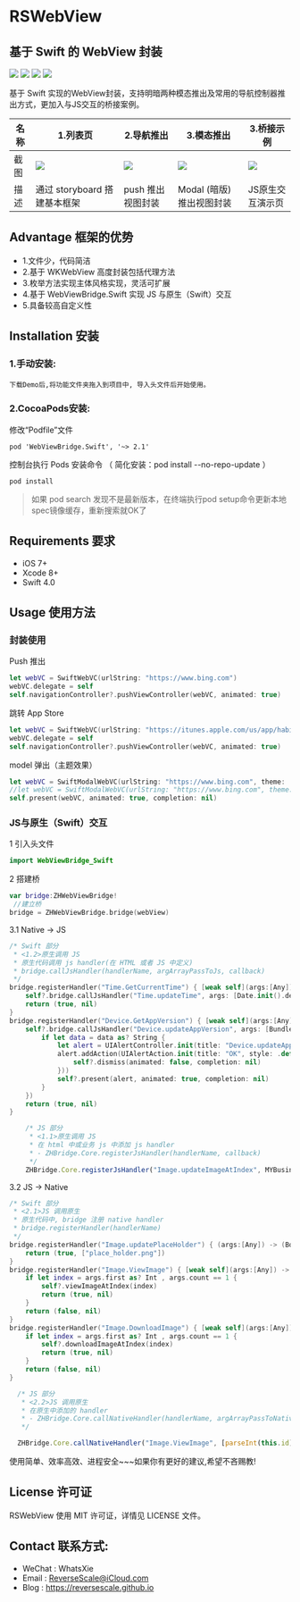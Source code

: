 # RSWebView
基于 Swift 的 WebView 封装
---
![](https://img.shields.io/badge/platform-iOS-red.svg) 
![](https://img.shields.io/badge/language-Swift-orange.svg) 
![](https://img.shields.io/badge/download-2.4MB-brightgreen.svg)
![](https://img.shields.io/badge/license-MIT%20License-brightgreen.svg) 

基于 Swift 实现的WebView封装，支持明暗两种模态推出及常用的导航控制器推出方式，更加入与JS交互的桥接案例。

| 名称 |1.列表页 |2.导航推出 |3.模态推出 |3.桥接示例 |
| ------------- | ------------- | ------------- | ------------- | ------------- |
| 截图 | ![](http://ghexoblogimages.oss-cn-beijing.aliyuncs.com/18-11-22/43931712.jpg) | ![](http://ghexoblogimages.oss-cn-beijing.aliyuncs.com/18-11-22/74004186.jpg) | ![](http://ghexoblogimages.oss-cn-beijing.aliyuncs.com/18-11-22/60599804.jpg) | ![](http://ghexoblogimages.oss-cn-beijing.aliyuncs.com/18-11-22/9275528.jpg) |
| 描述 | 通过 storyboard 搭建基本框架 | push 推出视图封装 | Modal (暗版)推出视图封装 | JS原生交互演示页 |


## Advantage 框架的优势
* 1.文件少，代码简洁
* 2.基于 WKWebView 高度封装包括代理方法
* 3.枚举方法实现主体风格实现，灵活可扩展
* 4.基于 WebViewBridge.Swift 实现 JS 与原生（Swift）交互
* 5.具备较高自定义性

## Installation 安装
### 1.手动安装:
`下载Demo后,将功能文件夹拖入到项目中, 导入头文件后开始使用。`
### 2.CocoaPods安装:
修改“Podfile”文件
```
pod 'WebViewBridge.Swift', '~> 2.1'
```
控制台执行 Pods 安装命令 （ 简化安装：pod install --no-repo-update ）
```
pod install
```
> 如果 pod search 发现不是最新版本，在终端执行pod setup命令更新本地spec镜像缓存，重新搜索就OK了

## Requirements 要求
* iOS 7+
* Xcode 8+
* Swift 4.0


## Usage 使用方法
### 封装使用
Push 推出
``` swift
let webVC = SwiftWebVC(urlString: "https://www.bing.com")
webVC.delegate = self
self.navigationController?.pushViewController(webVC, animated: true)
```
跳转 App Store
``` swift
let webVC = SwiftWebVC(urlString: "https://itunes.apple.com/us/app/habitminder/id1253577148?mt=8")
webVC.delegate = self
self.navigationController?.pushViewController(webVC, animated: true)
```
model 弹出（主题效果）
``` swift
let webVC = SwiftModalWebVC(urlString: "https://www.bing.com", theme: .lightBlack, dismissButtonStyle: .cross)
//let webVC = SwiftModalWebVC(urlString: "https://www.bing.com", theme: .dark, dismissButtonStyle: .arrow)
self.present(webVC, animated: true, completion: nil)
```
### JS与原生（Swift）交互
1 引入头文件
``` swift
import WebViewBridge_Swift
```
2 搭建桥
``` swift
var bridge:ZHWebViewBridge!
 //建立桥
bridge = ZHWebViewBridge.bridge(webView)
```
3.1 Native -> JS
``` swift
/* Swift 部分
 * <1.2>原生调用 JS
 * 原生代码调用 js handler(在 HTML 或者 JS 中定义)
 * bridge.callJsHandler(handlerName, argArrayPassToJs, callback)
 */
bridge.registerHandler("Time.GetCurrentTime") { [weak self](args:[Any]) -> (Bool, [Any]?) in
    self?.bridge.callJsHandler("Time.updateTime", args: [Date.init().description])
    return (true, nil)
}
bridge.registerHandler("Device.GetAppVersion") { [weak self](args:[Any]) -> (Bool, [Any]?) in
    self?.bridge.callJsHandler("Device.updateAppVersion", args: [Bundle.main.object(forInfoDictionaryKey: "CFBundleShortVersionString") as! String], callback: { (data:Any?) in
        if let data = data as? String {
            let alert = UIAlertController.init(title: "Device.updateAppVersion", message: data, preferredStyle: .alert)
            alert.addAction(UIAlertAction.init(title: "OK", style: .default, handler: { [weak self](_:UIAlertAction) in
                self?.dismiss(animated: false, completion: nil)
            }))
            self?.present(alert, animated: true, completion: nil)
        }
    })
    return (true, nil)
}
```
``` js
    /* JS 部分
     * <1.1>原生调用 JS
     * 在 html 中或业务 js 中添加 js handler
     * - ZHBridge.Core.registerJsHandler(handlerName, callback)
     */
    ZHBridge.Core.registerJsHandler("Image.updateImageAtIndex", MYBusiness.Image.updateImageAtIndex);
```
3.2 JS -> Native
``` swift
/* Swift 部分
 * <2.1>JS 调用原生
 * 原生代码中, bridge 注册 native handler
 * bridge.registerHandler(handlerName)
 */
bridge.registerHandler("Image.updatePlaceHolder") { (args:[Any]) -> (Bool, [Any]?) in
    return (true, ["place_holder.png"])
}
bridge.registerHandler("Image.ViewImage") { [weak self](args:[Any]) -> (Bool, [Any]?) in
    if let index = args.first as? Int , args.count == 1 {
        self?.viewImageAtIndex(index)
        return (true, nil)
    }
    return (false, nil)
}
bridge.registerHandler("Image.DownloadImage") { [weak self](args:[Any]) -> (Bool, [Any]?) in
    if let index = args.first as? Int , args.count == 1 {
        self?.downloadImageAtIndex(index)
        return (true, nil)
    }
    return (false, nil)
}
```
``` js
  /* JS 部分
   * <2.2>JS 调用原生
   * 在原生中添加的 handler
   * - ZHBridge.Core.callNativeHandler(handlerName, argArrayPassToNativeHandler, successCallback, failCallback)
   */

  ZHBridge.Core.callNativeHandler("Image.ViewImage", [parseInt(this.id)]);
```

使用简单、效率高效、进程安全~~~如果你有更好的建议,希望不吝赐教!


## License 许可证
RSWebView 使用 MIT 许可证，详情见 LICENSE 文件。


## Contact 联系方式:
* WeChat : WhatsXie
* Email : ReverseScale@iCloud.com
* Blog : https://reversescale.github.io
